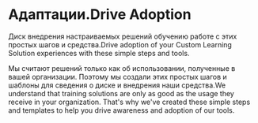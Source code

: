 # <a name="drive-adoption"></a><span data-ttu-id="6f34a-101">Адаптации.</span><span class="sxs-lookup"><span data-stu-id="6f34a-101">Drive Adoption</span></span>

<span data-ttu-id="6f34a-102">Диск внедрения настраиваемых решений обучению работе с этих простых шагов и средства.</span><span class="sxs-lookup"><span data-stu-id="6f34a-102">Drive adoption of your Custom Learning Solution experiences with these simple steps and tools.</span></span> 

<span data-ttu-id="6f34a-p101">Мы считают решений только как об использовании, полученные в вашей организации.  Поэтому мы создали этих простых шагов и шаблоны для сведения о диске и внедрения наши средства.</span><span class="sxs-lookup"><span data-stu-id="6f34a-p101">We understand that training solutions are only as good as the usage they receive in your organization.  That's why we've created these simple steps and templates to help you drive awareness and adoption of our tools.</span></span>  




